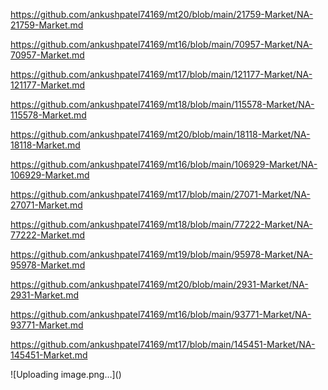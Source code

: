 <p><a href="https://github.com/ankushpatel74169/mt20/blob/main/21759-Market/NA-21759-Market.md">https://github.com/ankushpatel74169/mt20/blob/main/21759-Market/NA-21759-Market.md</a></p><p><a href="https://github.com/ankushpatel74169/mt16/blob/main/70957-Market/NA-70957-Market.md">https://github.com/ankushpatel74169/mt16/blob/main/70957-Market/NA-70957-Market.md</a></p><p><a href="https://github.com/ankushpatel74169/mt17/blob/main/121177-Market/NA-121177-Market.md">https://github.com/ankushpatel74169/mt17/blob/main/121177-Market/NA-121177-Market.md</a></p><p><a href="https://github.com/ankushpatel74169/mt18/blob/main/115578-Market/NA-115578-Market.md">https://github.com/ankushpatel74169/mt18/blob/main/115578-Market/NA-115578-Market.md</a></p><p><a href="https://github.com/ankushpatel74169/mt20/blob/main/18118-Market/NA-18118-Market.md">https://github.com/ankushpatel74169/mt20/blob/main/18118-Market/NA-18118-Market.md</a></p><p><a href="https://github.com/ankushpatel74169/mt16/blob/main/106929-Market/NA-106929-Market.md">https://github.com/ankushpatel74169/mt16/blob/main/106929-Market/NA-106929-Market.md</a></p><p><a href="https://github.com/ankushpatel74169/mt17/blob/main/27071-Market/NA-27071-Market.md">https://github.com/ankushpatel74169/mt17/blob/main/27071-Market/NA-27071-Market.md</a></p><p><a href="https://github.com/ankushpatel74169/mt18/blob/main/77222-Market/NA-77222-Market.md">https://github.com/ankushpatel74169/mt18/blob/main/77222-Market/NA-77222-Market.md</a></p><p><a href="https://github.com/ankushpatel74169/mt19/blob/main/95978-Market/NA-95978-Market.md">https://github.com/ankushpatel74169/mt19/blob/main/95978-Market/NA-95978-Market.md</a></p><p><a href="https://github.com/ankushpatel74169/mt20/blob/main/2931-Market/NA-2931-Market.md">https://github.com/ankushpatel74169/mt20/blob/main/2931-Market/NA-2931-Market.md</a></p><p><a href="https://github.com/ankushpatel74169/mt16/blob/main/93771-Market/NA-93771-Market.md">https://github.com/ankushpatel74169/mt16/blob/main/93771-Market/NA-93771-Market.md</a></p><p><a href="https://github.com/ankushpatel74169/mt17/blob/main/145451-Market/NA-145451-Market.md">https://github.com/ankushpatel74169/mt17/blob/main/145451-Market/NA-145451-Market.md</a></p>
![Uploading image.png…]()
